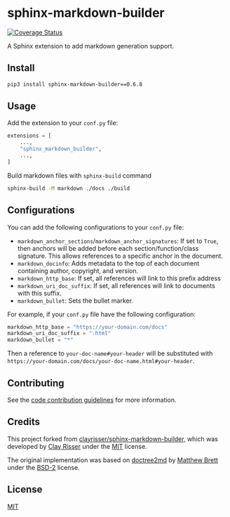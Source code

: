 # sphinx-markdown-builder

[![Coverage Status](https://coveralls.io/repos/github/liran-funaro/sphinx-markdown-builder/badge.svg?branch=main&cache-bust=1)](https://coveralls.io/github/liran-funaro/sphinx-markdown-builder?branch=main)

A Sphinx extension to add markdown generation support.

## Install

```sh
pip3 install sphinx-markdown-builder==0.6.8
```

## Usage

Add the extension to your `conf.py` file:
```python
extensions = [
    ...,
    "sphinx_markdown_builder",
    ...,
]
```

Build markdown files with `sphinx-build` command
```sh
sphinx-build -M markdown ./docs ./build
```

## Configurations

You can add the following configurations to your `conf.py` file:

* `markdown_anchor_sections`/`markdown_anchor_signatures`: If set to `True`, 
  then anchors will be added before each section/function/class signature. 
  This allows references to a specific anchor in the document.
* `markdown_docinfo`: Adds metadata to the top of each document containing author, copyright, and version.
* `markdown_http_base`: If set, all references will link to this prefix address
* `markdown_uri_doc_suffix`: If set, all references will link to documents with this suffix.
* `markdown_bullet`: Sets the bullet marker.

For example, if your `conf.py` file have the following configuration:

```python
markdown_http_base = "https://your-domain.com/docs"
markdown_uri_doc_suffix = ".html"
markdown_bullet = "*"
```

Then a reference to `your-doc-name#your-header` will be substituted with `https://your-domain.com/docs/your-doc-name.html#your-header`. 


## Contributing

See the [code contribution guidelines](CONTRIBUTING.md) for more information.

## Credits
This project forked from [clayrisser/sphinx-markdown-builder], which was developed by [Clay Risser] under the [MIT] license.

The original implementation was based on [doctree2md] by [Matthew Brett] under the [BSD-2] license.

## License

[MIT]

[clayrisser/sphinx-markdown-builder]: https://github.com/clayrisser/sphinx-markdown-builder
[Clay Risser]: https://github.com/clayrisser
[doctree2md]: https://github.com/matthew-brett/nb2plots/blob/master/nb2plots/doctree2md.py
[Matthew Brett]: https://github.com/matthew-brett
[MIT]: LICENSE
[BSD-2]: https://github.com/matthew-brett/nb2plots/blob/main/LICENSE
